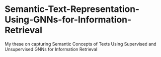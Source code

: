 # Semantic-Text-Representation-Using-GNNs-for-Information-Retrieval
My these on capturing Semantic Concepts of Texts Using Supervised and Unsupervised GNNs for Information Retrieval
